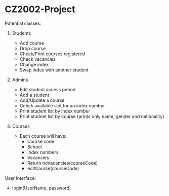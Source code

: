 # CZ2002-Project

Potential classes:

1. Students

   - Add course
   - Drop course
   - Check/Print courses registered
   - Check vacancies
   - Change index
   - Swap index with another student

2. Admins
   - Edit student access period
   - Add a student
   - Add/Update a course
   - Cehck available slot for an index number
   - Print student list by index number
   - Print studnet list by course (prints only name, gender and nationality)
3. Courses
   - Each course will have:
     - Course code
     - School
     - Index numbers
     - Vacancies
     - Return noVacancies(courseCode)
     - editCourse(courseCode)

User Interface:

- login(UserName, password)
